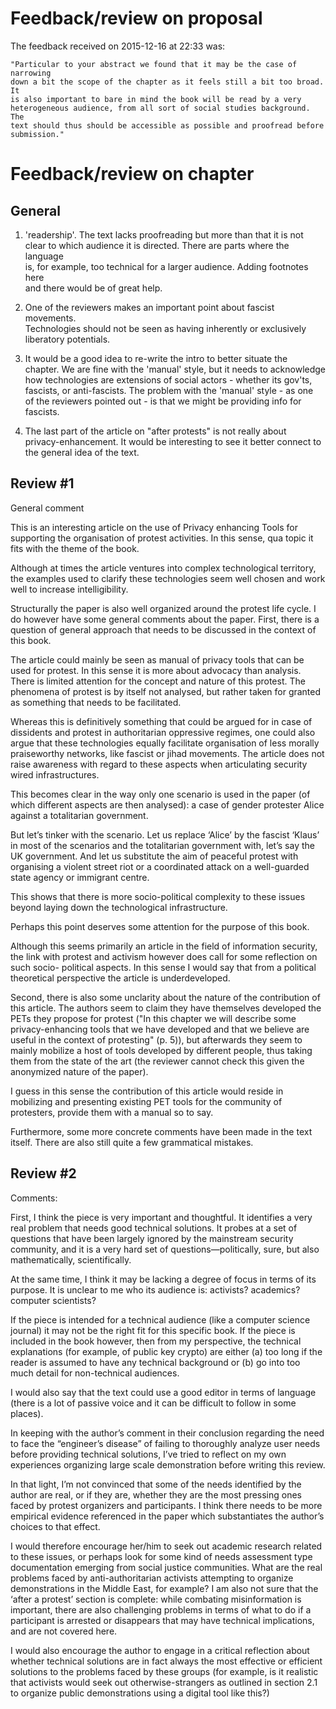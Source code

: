 Feedback/review on proposal
===============================================================================

The feedback received on 2015-12-16 at 22:33 was:

    "Particular to your abstract we found that it may be the case of narrowing 
    down a bit the scope of the chapter as it feels still a bit too broad.  It 
    is also important to bare in mind the book will be read by a very 
    heterogeneous audience, from all sort of social studies background. The 
    text should thus should be accessible as possible and proofread before 
    submission."


Feedback/review on chapter
===============================================================================

General
-------------------------------------------------------------------------------

1) 'readership'. The text lacks proofreading but more than that it is not         
clear to which audience it is directed. There are parts where the language        
is, for example, too technical for a larger audience. Adding footnotes here       
and there would be of great help.                                                 
                                                                                  
2) One of the reviewers makes an important point about fascist movements.         
Technologies should not be seen as having inherently or exclusively               
liberatory potentials.                                                            
                                                                                  
3) It would be a good idea to re-write the intro to better situate the            
chapter. We are fine with the 'manual' style, but it needs to acknowledge         
how technologies are extensions of social actors - whether its gov'ts,            
fascists, or anti-fascists.  The problem with the 'manual' style - as one         
of the reviewers pointed out - is that we might be providing info for             
fascists.                                                                         
                                                                                  
4) The last part of the article on "after protests" is not really about           
privacy-enhancement. It would be interesting to see it better connect to          
the general idea of the text.


Review #1
-------------------------------------------------------------------------------

General comment

This is an interesting article on the use of Privacy enhancing Tools
for supporting the organisation of protest activities. In this sense,
qua topic it fits with the theme of the book.

Although at times the article ventures into complex technological
territory, the examples used to clarify these technologies seem well
chosen and work well to increase intelligibility.

Structurally the paper is also well organized around the protest life
cycle.  I do however have some general comments about the paper.  First,
there is a question of general approach that needs to be discussed in
the context of this book.

The article could mainly be seen as manual of privacy tools that
can be used for protest. In this sense it is more about advocacy than
analysis. There is limited attention for the concept and nature of this
protest. The phenomena of protest is by itself not analysed, but rather
taken for granted as something that needs to be facilitated.

Whereas this is definitively something that could be argued for in case
of dissidents and protest in authoritarian oppressive regimes, one could
also argue that these technologies equally facilitate organisation of
less morally praiseworthy networks, like fascist or jihad movements. The
article does not raise awareness with regard to these aspects when
articulating security wired infrastructures.

This becomes clear in the way only one scenario is used in the paper (of
which different aspects are then analysed): a case of gender protester
Alice against a totalitarian government.

But let’s tinker with the scenario. Let us replace ‘Alice’ by
the fascist ‘Klaus’ in most of the scenarios and the totalitarian
government with, let’s say the UK government. And let us substitute
the aim of peaceful protest with organising a violent street riot or a
coordinated attack on a well-guarded state agency or immigrant centre.

This shows that there is more socio-political complexity to these issues
beyond laying down the technological infrastructure.

Perhaps this point deserves some attention for the purpose of this book.

Although this seems primarily an article in the field of information
security, the link with protest and activism however does call for
some reflection on such socio- political aspects. In this sense I
would say that from a political theoretical perspective the article
is underdeveloped.

Second, there is also some unclarity about the nature of the contribution
of this article. The authors seem to claim they have themselves developed
the PETs they propose for protest ("In this chapter we will describe
some privacy-enhancing tools that we have developed and that we believe
are useful in the context of protesting" (p. 5)), but afterwards they
seem to mainly mobilize a host of tools developed by different people,
thus taking them from the state of the art (the reviewer cannot check
this given the anonymized nature of the paper).

I guess in this sense the contribution of this article would reside
in mobilizing and presenting existing PET tools for the community of
protesters, provide them with a manual so to say.

Furthermore, some more concrete comments have been made in the text
itself.  There are also still quite a few grammatical mistakes.


Review #2
-------------------------------------------------------------------------------

Comments: 

First, I think the piece is very important and thoughtful. It identifies a
very real problem that needs good technical solutions. It probes at a set
of questions that have been largely ignored by the mainstream security
community, and it is a very hard set of questions—politically, sure,
but also mathematically, scientifically.

At the same time, I think it may be lacking a degree of focus in
terms of its purpose. It is unclear to me who its audience is:
activists? academics? computer scientists?

If the piece is intended for a technical audience (like a computer
science journal) it may not be the right fit for this specific book. If
the piece is included in the book however, then from my perspective,
the technical explanations (for example, of public key crypto) are either
(a) too long if the reader is assumed to have any technical background or
(b) go into too much detail for non-technical audiences.

I would also say that the text could use a good editor in terms of
language (there is a lot of passive voice and it can be difficult to
follow in some places).

In keeping with the author’s comment in their conclusion regarding the
need to face the “engineer’s disease” of failing to thoroughly
analyze user needs before providing technical solutions, I’ve tried
to reflect on my own experiences organizing large scale demonstration
before writing this review.

In that light, I’m not convinced that some of the needs identified by
the author are real, or if they are, whether they are the most pressing
ones faced by protest organizers and participants. I think there needs
to be more empirical evidence referenced in the paper which substantiates
the author’s choices to that effect.

I would therefore encourage her/him to seek out academic research related
to these issues, or perhaps look for some kind of needs assessment
type documentation emerging from social justice communities. What are
the real problems faced by anti-authoritarian activists attempting to
organize demonstrations in the Middle East, for example? I am also not
sure that the ‘after a protest’ section is complete: while combating
misinformation is important, there are also challenging problems in terms
of what to do if a participant is arrested or disappears that may have
technical implications, and are not covered here.

I would also encourage the author to engage in a critical reflection
about whether technical solutions are in fact always the most effective or
efficient solutions to the problems faced by these groups (for example,
is it realistic that activists would seek out otherwise-strangers as
outlined in section 2.1 to organize public demonstrations using a digital
tool like this?)
